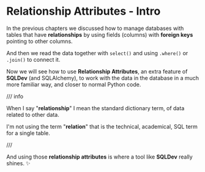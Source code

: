 # Relationship Attributes - Intro

In the previous chapters we discussed how to manage databases with tables that have **relationships** by using fields (columns) with **foreign keys** pointing to other columns.

And then we read the data together with `select()` and using `.where()` or `.join()` to connect it.

Now we will see how to use **Relationship Attributes**, an extra feature of **SQLDev** (and SQLAlchemy), to work with the data in the database in a much more familiar way, and closer to normal Python code.

/// info

When I say "**relationship**" I mean the standard dictionary term, of data related to other data.

I'm not using the term "**relation**" that is the technical, academical, SQL term for a single table.

///

And using those **relationship attributes** is where a tool like **SQLDev** really shines. ✨
